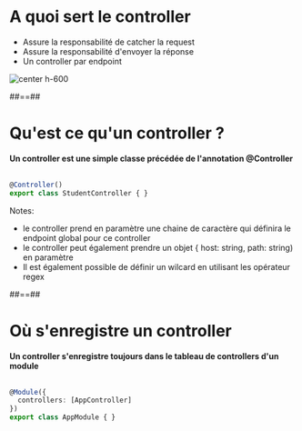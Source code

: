 # A quoi sert le controller

- Assure la responsabilité de catcher la request
- Assure la responsabilité d'envoyer la réponse
- Un controller par endpoint

![center h-600](assets/images/school/03-controller/controller.png)


##==##

<!-- .slide: class="with-code inconsolata"-->
# Qu'est ce qu'un controller ?

**Un controller est une simple classe précédée de l'annotation @Controller**
<br><br>

```typescript
@Controller()
export class StudentController { }
```
<!-- .element: class="big-code" -->

Notes:
- le controller prend en paramètre une chaine de caractère qui définira le endpoint global pour ce controller
- le controller peut également prendre un objet { host: string, path: string) en paramètre  
- Il est également possible de définir un wilcard en utilisant les opérateur regex

##==##

<!-- .slide: class="with-code inconsolata" -->
# Où s'enregistre un controller

__Un controller s'enregistre toujours dans le tableau de controllers d'un module__ <br><br>

```typescript
@Module({
  controllers: [AppController]    
})
export class AppModule { }
```
<!-- .element: class="big-code" -->

